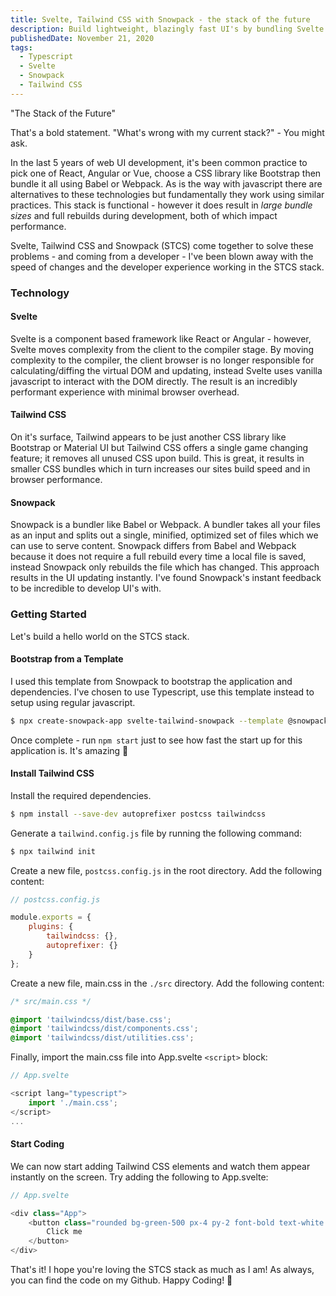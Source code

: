 ```yaml
---
title: Svelte, Tailwind CSS with Snowpack - the stack of the future
description: Build lightweight, blazingly fast UI's by bundling Svelte and Tailwind CSS with Snowpack
publishedDate: November 21, 2020
tags:
  - Typescript
  - Svelte
  - Snowpack
  - Tailwind CSS
---
```


"The Stack of the Future"

That's a bold statement. "What's wrong with my current stack?" - You might ask.

In the last 5 years of web UI development, it's been common practice to pick one of React, Angular or Vue, choose a CSS library like Bootstrap then bundle it all using Babel or Webpack. As is the way with javascript there are alternatives to these technologies but fundamentally they work using similar practices. This stack is functional - however it does result in _large bundle sizes_ and full rebuilds during development, both of which impact performance.

Svelte, Tailwind CSS and Snowpack (STCS) come together to solve these problems - and coming from a developer - I've been blown away with the speed of changes and the developer experience working in the STCS stack.

### Technology

#### Svelte

Svelte is a component based framework like React or Angular - however, Svelte moves complexity from the client to the compiler stage. By moving complexity to the compiler, the client browser is no longer responsible for calculating/diffing the virtual DOM and updating, instead Svelte uses vanilla javascript to interact with the DOM directly. The result is an incredibly performant experience with minimal browser overhead.

#### Tailwind CSS

On it's surface, Tailwind appears to be just another CSS library like Bootstrap or Material UI but Tailwind CSS offers a single game changing feature; it removes all unused CSS upon build. This is great, it results in smaller CSS bundles which in turn increases our sites build speed and in browser performance.

#### Snowpack

Snowpack is a bundler like Babel or Webpack. A bundler takes all your files as an input and splits out a single, minified, optimized set of files which we can use to serve content. Snowpack differs from Babel and Webpack because it does not require a full rebuild every time a local file is saved, instead Snowpack only rebuilds the file which has changed. This approach results in the UI updating instantly. I've found Snowpack's instant feedback to be incredible to develop UI's with.

### Getting Started

Let's build a hello world on the STCS stack.

#### Bootstrap from a Template

I used this template from Snowpack to bootstrap the application and dependencies. I've chosen to use Typescript, use this template instead to setup using regular javascript.

```bash
$ npx create-snowpack-app svelte-tailwind-snowpack --template @snowpack/app-template-svelte-typescript
```

Once complete - run `npm start` just to see how fast the start up for this application is. It's amazing 🙂

#### Install Tailwind CSS

Install the required dependencies.

```bash
$ npm install --save-dev autoprefixer postcss tailwindcss
```

Generate a `tailwind.config.js` file by running the following command:

```bash
$ npx tailwind init
```

Create a new file, `postcss.config.js` in the root directory. Add the following content:

```js
// postcss.config.js

module.exports = {
	plugins: {
		tailwindcss: {},
		autoprefixer: {}
	}
};
```

Create a new file, main.css in the `./src` directory. Add the following content:

```css
/* src/main.css */

@import 'tailwindcss/dist/base.css';
@import 'tailwindcss/dist/components.css';
@import 'tailwindcss/dist/utilities.css';
```

Finally, import the main.css file into App.svelte `<script>` block:

```js
// App.svelte

<script lang="typescript">
    import './main.css';
</script>
...
```

#### Start Coding

We can now start adding Tailwind CSS elements and watch them appear instantly on the screen. Try adding the following to App.svelte:

```js
// App.svelte

<div class="App">
	<button class="rounded bg-green-500 px-4 py-2 font-bold text-white hover:bg-green-700">
		Click me
	</button>
</div>
```

That's it! I hope you're loving the STCS stack as much as I am! As always, you can find the code on my Github. Happy Coding! 🎉
